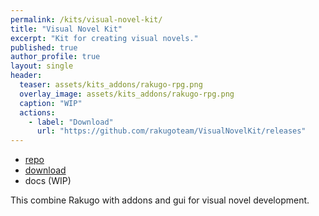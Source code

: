 ```yaml
---
permalink: /kits/visual-novel-kit/
title: "Visual Novel Kit"
excerpt: "Kit for creating visual novels."
published: true
author_profile: true
layout: single
header:
  teaser: assets/kits_addons/rakugo-rpg.png
  overlay_image: assets/kits_addons/rakugo-rpg.png
  caption: "WIP"
  actions:
    - label: "Download"
      url: "https://github.com/rakugoteam/VisualNovelKit/releases"
---
```



- [repo](https://github.com/rakugoteam/VisualNovelKit)
- [download](https://github.com/rakugoteam/VisualNovelKit/releases)
- docs (WIP)

This combine Rakugo with addons and gui for visual novel development.
